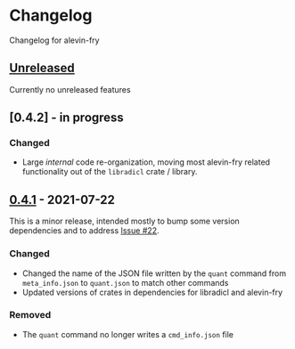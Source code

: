 # Changelog

Changelog for alevin-fry

## [Unreleased]

Currently no unreleased features

## [0.4.2] - in progress

### Changed

- Large _internal_ code re-organization, moving most alevin-fry related functionality out of the `libradicl` crate / library.

## [0.4.1] - 2021-07-22

This is a minor release, intended mostly to bump some version dependencies and to address [Issue #22](https://github.com/COMBINE-lab/alevin-fry/issues/22).

### Changed

- Changed the name of the JSON file written by the `quant` command from `meta_info.json` to `quant.json` to match other commands
- Updated versions of crates in dependencies for libradicl and alevin-fry

### Removed

- The `quant` command no longer writes a `cmd_info.json` file

[unreleased]: https://github.com/COMBINE-lab/alevin-fry/compare/v0.4.1...HEAD
[0.4.1]: https://github.com/COMBINE-lab/alevin-fry/compare/v0.4.0...v0.4.1
